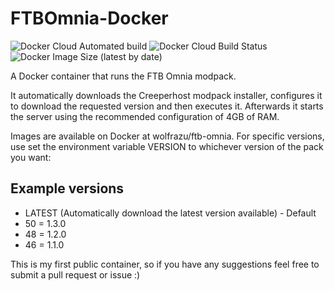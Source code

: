 # FTBOmnia-Docker

![Docker Cloud Automated build](https://img.shields.io/docker/cloud/automated/wolfrazu/ftb-omnia)
![Docker Cloud Build Status](https://img.shields.io/docker/cloud/build/wolfrazu/ftb-omnia)
![Docker Image Size (latest by date)](https://img.shields.io/docker/image-size/wolfrazu/ftb-omnia)

A Docker container that runs the FTB Omnia modpack.

It automatically downloads the Creeperhost modpack installer, configures it to download the requested version and then executes it.  Afterwards it starts the server using the recommended configuration of 4GB of RAM.

Images are available on Docker at wolfrazu/ftb-omnia.  For specific versions, use set the environment variable VERSION to whichever version of the pack you want:

## Example versions

* LATEST (Automatically download the latest version available) - Default
* 50 = 1.3.0
* 48 = 1.2.0
* 46 = 1.1.0

This is my first public container, so if you have any suggestions feel free to submit a pull request or issue :)
